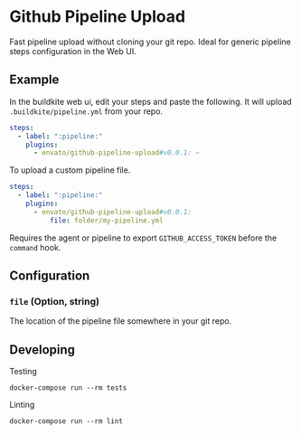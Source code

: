 # Github Pipeline Upload

Fast pipeline upload without cloning your git repo. Ideal for generic pipeline steps configuration in the Web UI.

## Example

In the buildkite web ui, edit your steps and paste the following. It will upload `.buildkite/pipeline.yml` from your repo.

```yml
steps:
  - label: ":pipeline:"
    plugins:
      - envato/github-pipeline-upload#v0.0.1: ~
```

To upload a custom pipeline file.

```yml
steps:
  - label: ":pipeline:"
    plugins:
      - envato/github-pipeline-upload#v0.0.1:
          file: folder/my-pipeline.yml
```

Requires the agent or pipeline to export `GITHUB_ACCESS_TOKEN` before the `command` hook.

## Configuration

### `file` (Option, string)

The location of the pipeline file somewhere in your git repo.

## Developing

Testing

```shell
docker-compose run --rm tests
```

Linting

```shell
docker-compose run --rm lint
```
